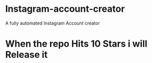 # Instagram-account-creator
A fully automated Instagram Account creator 
# When the repo Hits 10 Stars i will Release it 
